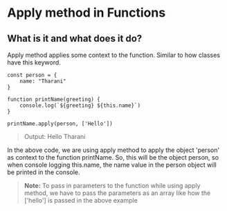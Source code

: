 # Apply method in Functions

## What is it and what does it do?
Apply method applies some context to the function. Similar to how classes have this keyword.

```
const person = {
    name: "Tharani"
}

function printName(greeting) {
    console.log(`${greeting} ${this.name}`)
}

printName.apply(person, ['Hello'])
```

> Output: Hello Tharani

In the above code, we are using apply method to apply the object 'person' as context to the function printName. So, this will be the object person, so when console logging this.name, the name value in the person object will be printed in the console.

> **Note:** To pass in parameters to the function while using apply method, we have to pass the parameters as an array like how the ['hello'] is passed in the above example